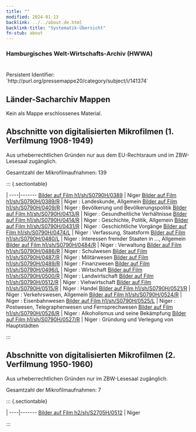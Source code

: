 ```yaml
---
title: ""
modified: 2024-01-13
backlink: ../../about.de.html
backlink-title: "Systematik-Übersicht"
fn-stub: about
---
```


### Hamburgisches Welt-Wirtschafts-Archiv (HWWA)

# 

<div class="hint">Persistent Identifier: `http://purl.org/pressemappe20/category/subject/i/141374`</div>







## Länder-Sacharchiv Mappen





Kein als Mappe erschlossenes Material.



<a id="filmsections" />

## Abschnitte von digitalisierten Mikrofilmen (1. Verfilmung 1908-1949)

<p>Aus urheberrechtlichen Gründen nur aus dem EU-Rechtsraum und im ZBW-Lesesaal zugänglich.</p>


<p>Gesamtzahl der Mikrofilmaufnahmen: 139</p>





::: {.sectiontable}

 | 
----|-------
<a class="btn" href="https://pm20.zbw.eu/film/h1/sh/S0790H/0389" rel="nofollow">Bilder auf Film h1/sh/S0790H/0389</a> | Niger
<a class="btn" href="https://pm20.zbw.eu/film/h1/sh/S0790H/0389/R" rel="nofollow">Bilder auf Film h1/sh/S0790H/0389/R</a> | Niger : Landeskunde, Allgemein
<a class="btn" href="https://pm20.zbw.eu/film/h1/sh/S0790H/0409/R" rel="nofollow">Bilder auf Film h1/sh/S0790H/0409/R</a> | Niger : Bevölkerung und Bevölkerungspolitik
<a class="btn" href="https://pm20.zbw.eu/film/h1/sh/S0790H/0413/R" rel="nofollow">Bilder auf Film h1/sh/S0790H/0413/R</a> | Niger : Gesundheitliche Verhältnisse
<a class="btn" href="https://pm20.zbw.eu/film/h1/sh/S0790H/0414/R" rel="nofollow">Bilder auf Film h1/sh/S0790H/0414/R</a> | Niger : Geschichte, Politik, Allgemein
<a class="btn" href="https://pm20.zbw.eu/film/h1/sh/S0790H/0431/R" rel="nofollow">Bilder auf Film h1/sh/S0790H/0431/R</a> | Niger : Geschichtliche Vorgänge
<a class="btn" href="https://pm20.zbw.eu/film/h1/sh/S0790H/0474/L" rel="nofollow">Bilder auf Film h1/sh/S0790H/0474/L</a> | Niger : Verfassung, Staatsform
<a class="btn" href="https://pm20.zbw.eu/film/h1/sh/S0790H/0480/L" rel="nofollow">Bilder auf Film h1/sh/S0790H/0480/L</a> | Niger :  Interessen fremder Staaten in …, Allgemein
<a class="btn" href="https://pm20.zbw.eu/film/h1/sh/S0790H/0484/R" rel="nofollow">Bilder auf Film h1/sh/S0790H/0484/R</a> | Niger : Verwaltung
<a class="btn" href="https://pm20.zbw.eu/film/h1/sh/S0790H/0486/R" rel="nofollow">Bilder auf Film h1/sh/S0790H/0486/R</a> | Niger : Schulwesen
<a class="btn" href="https://pm20.zbw.eu/film/h1/sh/S0790H/0487/R" rel="nofollow">Bilder auf Film h1/sh/S0790H/0487/R</a> | Niger : Militärwesen
<a class="btn" href="https://pm20.zbw.eu/film/h1/sh/S0790H/0489/R" rel="nofollow">Bilder auf Film h1/sh/S0790H/0489/R</a> | Niger : Finanzwesen
<a class="btn" href="https://pm20.zbw.eu/film/h1/sh/S0790H/0496/L" rel="nofollow">Bilder auf Film h1/sh/S0790H/0496/L</a> | Niger : Wirtschaft
<a class="btn" href="https://pm20.zbw.eu/film/h1/sh/S0790H/0500/R" rel="nofollow">Bilder auf Film h1/sh/S0790H/0500/R</a> | Niger : Landwirtschaft
<a class="btn" href="https://pm20.zbw.eu/film/h1/sh/S0790H/0512/R" rel="nofollow">Bilder auf Film h1/sh/S0790H/0512/R</a> | Niger : Viehwirtschaft
<a class="btn" href="https://pm20.zbw.eu/film/h1/sh/S0790H/0515/R" rel="nofollow">Bilder auf Film h1/sh/S0790H/0515/R</a> | Niger : Handel
<a class="btn" href="https://pm20.zbw.eu/film/h1/sh/S0790H/0521/R" rel="nofollow">Bilder auf Film h1/sh/S0790H/0521/R</a> | Niger : Verkehrswesen, Allgemein
<a class="btn" href="https://pm20.zbw.eu/film/h1/sh/S0790H/0524/R" rel="nofollow">Bilder auf Film h1/sh/S0790H/0524/R</a> | Niger : Eisenbahnwesen
<a class="btn" href="https://pm20.zbw.eu/film/h1/sh/S0790H/0525/L" rel="nofollow">Bilder auf Film h1/sh/S0790H/0525/L</a> | Niger : Postwesen, Telegraphenwesen und Fernsprechwesen
<a class="btn" href="https://pm20.zbw.eu/film/h1/sh/S0790H/0526/R" rel="nofollow">Bilder auf Film h1/sh/S0790H/0526/R</a> | Niger :  Alkoholismus und seine Bekämpfung
<a class="btn" href="https://pm20.zbw.eu/film/h1/sh/S0790H/0527/R" rel="nofollow">Bilder auf Film h1/sh/S0790H/0527/R</a> | Niger :  Gründung und Verlegung von Hauptstädten


:::




## Abschnitte von digitalisierten Mikrofilmen (2. Verfilmung 1950-1960)

<p>Aus urheberrechtlichen Gründen nur im ZBW-Lesesaal zugänglich.</p>


<p>Gesamtzahl der Mikrofilmaufnahmen: 7</p>





::: {.sectiontable}

 | 
----|-------
<a class="btn" href="https://pm20.zbw.eu/film/h2/sh/S2705H/0512" rel="nofollow">Bilder auf Film h2/sh/S2705H/0512</a> | Niger


:::
















